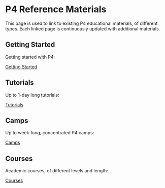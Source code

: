 # P4 Reference Materials

This page is used to link to existing P4 educational materials, of different types.
Each linked page is continuously updated with additional materials.

## Getting Started
Getting started with P4:

[Getting Started](getting-started)

## Tutorials
Up to 1-day long tutorials:

[Tutorials](tutorials)

## Camps
Up to week-long, concentrated P4 camps:

[Camps](camps)

## Courses
Academic courses, of different levels and length:

[Courses](courses)



